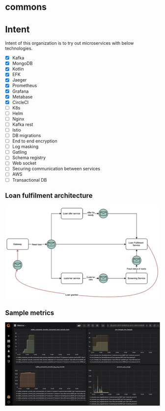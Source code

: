 # commons

# Intent
Intent of this organization is to try out microservices with below technologies.

- [x] Kafka
- [x] MongoDB
- [x] Kotlin
- [x] EFK
- [x] Jaeger
- [x] Prometheus
- [x] Grafana
- [x] Metabase
- [x] CircleCI
- [ ] K8s
- [ ] Helm
- [ ] Nginx
- [ ] Kafka rest
- [ ] Istio
- [ ] DB migrations
- [ ] End to end encryption
- [ ] Log masking
- [ ] Gatling
- [ ] Schema registry
- [ ] Web socket
- [ ] Securing communication between services
- [ ] AWS
- [ ] Transactional DB

## Loan fulfilment architecture

![alt text](https://github.com/loanfulfilment/commons/blob/master/docs/LoanFulfilment.png)

## Sample metrics

![alt text](https://github.com/loanfulfilment/commons/blob/master/docs/sample_grafana_metrics.png)
